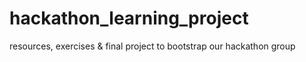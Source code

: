 # hackathon_learning_project
resources, exercises &amp; final project to bootstrap our hackathon group
